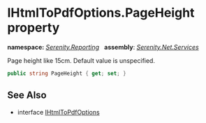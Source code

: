 # IHtmlToPdfOptions.PageHeight property
**namespace:** *[Serenity.Reporting](../../README.md#serenity.reporting-namespace)*   **assembly**: *[Serenity.Net.Services](../../README.md)*

Page height like 15cm. Default value is unspecified.

```csharp
public string PageHeight { get; set; }
```

## See Also

* interface [IHtmlToPdfOptions](../IHtmlToPdfOptions.md)